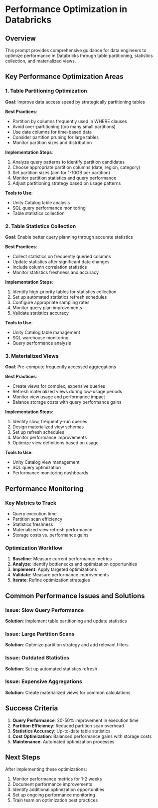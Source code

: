# Performance Optimization in Databricks

## Overview
This prompt provides comprehensive guidance for data engineers to optimize performance in Databricks through table partitioning, statistics collection, and materialized views.

## Key Performance Optimization Areas

### 1. Table Partitioning Optimization
**Goal**: Improve data access speed by strategically partitioning tables

**Best Practices**:
- Partition by columns frequently used in WHERE clauses
- Avoid over-partitioning (too many small partitions)
- Use date columns for time-based data
- Consider partition pruning for large tables
- Monitor partition sizes and distribution

**Implementation Steps**:
1. Analyze query patterns to identify partition candidates
2. Choose appropriate partition columns (date, region, category)
3. Set partition sizes (aim for 1-10GB per partition)
4. Monitor partition statistics and query performance
5. Adjust partitioning strategy based on usage patterns

**Tools to Use**:
- Unity Catalog table analysis
- SQL query performance monitoring
- Table statistics collection

### 2. Table Statistics Collection
**Goal**: Enable better query planning through accurate statistics

**Best Practices**:
- Collect statistics on frequently queried columns
- Update statistics after significant data changes
- Include column correlation statistics
- Monitor statistics freshness and accuracy

**Implementation Steps**:
1. Identify high-priority tables for statistics collection
2. Set up automated statistics refresh schedules
3. Configure appropriate sampling rates
4. Monitor query plan improvements
5. Validate statistics accuracy

**Tools to Use**:
- Unity Catalog table management
- SQL warehouse monitoring
- Query performance analysis

### 3. Materialized Views
**Goal**: Pre-compute frequently accessed aggregations

**Best Practices**:
- Create views for complex, expensive queries
- Refresh materialized views during low-usage periods
- Monitor view usage and performance impact
- Balance storage costs with query performance gains

**Implementation Steps**:
1. Identify slow, frequently-run queries
2. Design materialized view schemas
3. Set up refresh schedules
4. Monitor performance improvements
5. Optimize view definitions based on usage

**Tools to Use**:
- Unity Catalog view management
- SQL query optimization
- Performance monitoring dashboards

## Performance Monitoring

### Key Metrics to Track
- Query execution time
- Partition scan efficiency
- Statistics freshness
- Materialized view refresh performance
- Storage costs vs. performance gains

### Optimization Workflow
1. **Baseline**: Measure current performance metrics
2. **Analyze**: Identify bottlenecks and optimization opportunities
3. **Implement**: Apply targeted optimizations
4. **Validate**: Measure performance improvements
5. **Iterate**: Refine optimization strategies

## Common Performance Issues and Solutions

### Issue: Slow Query Performance
**Solution**: Implement table partitioning and update statistics

### Issue: Large Partition Scans
**Solution**: Optimize partition strategy and add relevant filters

### Issue: Outdated Statistics
**Solution**: Set up automated statistics refresh

### Issue: Expensive Aggregations
**Solution**: Create materialized views for common calculations

## Success Criteria
1. **Query Performance**: 20-50% improvement in execution time
2. **Partition Efficiency**: Reduced partition scan overhead
3. **Statistics Accuracy**: Up-to-date table statistics
4. **Cost Optimization**: Balanced performance gains with storage costs
5. **Maintenance**: Automated optimization processes

## Next Steps
After implementing these optimizations:
1. Monitor performance metrics for 1-2 weeks
2. Document performance improvements
3. Identify additional optimization opportunities
4. Set up ongoing performance monitoring
5. Train team on optimization best practices
